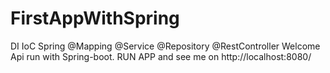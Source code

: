 # FirstAppWithSpring
DI IoC Spring @Mapping @Service @Repository @RestController
Welcome Api run with Spring-boot.
RUN APP and see me on http://localhost:8080/
